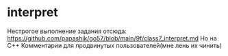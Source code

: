 # interpret
Нестрогое выполнение задания отсюда: https://github.com/papashik/go57/blob/main/9f/class7_interpret.md
Но на C++
Комментарии для продвинутых пользователей(мне лень их чинить)
